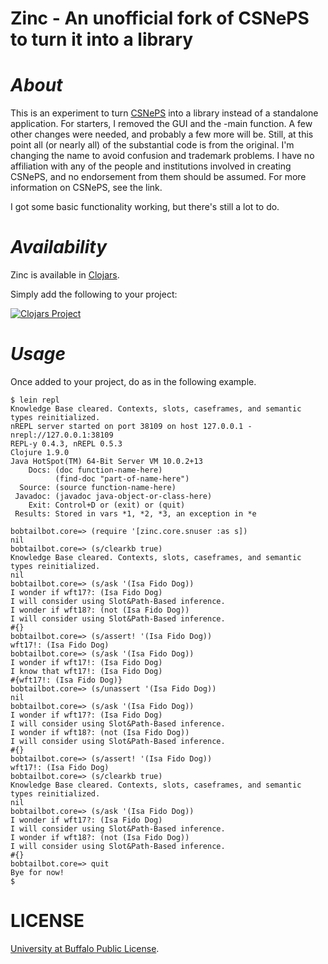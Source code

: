 Zinc - An unofficial fork of CSNePS to turn it into a library
======

# _About_

This is an experiment to turn [CSNePS](https://github.com/SNePS/CSNePS/tree/semtype-objectlang) into a library instead of a standalone application. For starters, I removed the GUI and the -main function. A few other changes were needed, and probably a few more will be. Still, at this point all (or nearly all) of the substantial code is from the original. I'm changing the name to avoid confusion and trademark problems. I have no affiliation with any of the people and institutions involved in creating CSNePS, and no endorsement from them should be assumed. For more information on CSNePS, see the link.

I got some basic functionality working, but there's still a lot to do.




# _Availability_

Zinc is available in [Clojars](https://clojars.org/).

Simply add the following to your project:

[![Clojars Project](http://clojars.org/org.clojars.martinodb/zinc/latest-version.svg)](http://clojars.org/org.clojars.martinodb/zinc)


# _Usage_

Once added to your project, do as in the following example.

```
$ lein repl
Knowledge Base cleared. Contexts, slots, caseframes, and semantic types reinitialized.
nREPL server started on port 38109 on host 127.0.0.1 - nrepl://127.0.0.1:38109
REPL-y 0.4.3, nREPL 0.5.3
Clojure 1.9.0
Java HotSpot(TM) 64-Bit Server VM 10.0.2+13
    Docs: (doc function-name-here)
          (find-doc "part-of-name-here")
  Source: (source function-name-here)
 Javadoc: (javadoc java-object-or-class-here)
    Exit: Control+D or (exit) or (quit)
 Results: Stored in vars *1, *2, *3, an exception in *e

bobtailbot.core=> (require '[zinc.core.snuser :as s])
nil
bobtailbot.core=> (s/clearkb true)
Knowledge Base cleared. Contexts, slots, caseframes, and semantic types reinitialized.
nil
bobtailbot.core=> (s/ask '(Isa Fido Dog))
I wonder if wft17?: (Isa Fido Dog)
I will consider using Slot&Path-Based inference.
I wonder if wft18?: (not (Isa Fido Dog))
I will consider using Slot&Path-Based inference.
#{}
bobtailbot.core=> (s/assert! '(Isa Fido Dog))
wft17!: (Isa Fido Dog)
bobtailbot.core=> (s/ask '(Isa Fido Dog))
I wonder if wft17!: (Isa Fido Dog)
I know that wft17!: (Isa Fido Dog)
#{wft17!: (Isa Fido Dog)}
bobtailbot.core=> (s/unassert '(Isa Fido Dog))
nil
bobtailbot.core=> (s/ask '(Isa Fido Dog))
I wonder if wft17?: (Isa Fido Dog)
I will consider using Slot&Path-Based inference.
I wonder if wft18?: (not (Isa Fido Dog))
I will consider using Slot&Path-Based inference.
#{}
bobtailbot.core=> (s/assert! '(Isa Fido Dog))
wft17!: (Isa Fido Dog)
bobtailbot.core=> (s/clearkb true)
Knowledge Base cleared. Contexts, slots, caseframes, and semantic types reinitialized.
nil
bobtailbot.core=> (s/ask '(Isa Fido Dog))
I wonder if wft17?: (Isa Fido Dog)
I will consider using Slot&Path-Based inference.
I wonder if wft18?: (not (Isa Fido Dog))
I will consider using Slot&Path-Based inference.
#{}
bobtailbot.core=> quit
Bye for now!
$
```




# LICENSE


[University at Buffalo Public License](https://cse.buffalo.edu/sneps/ubpl.pdf).
